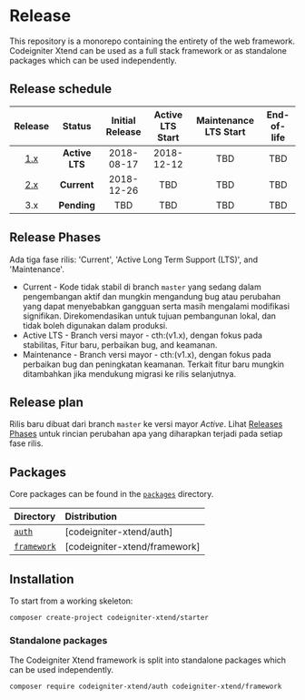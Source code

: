 # Release

This repository is a monorepo containing the entirety of the web framework.
Codeigniter Xtend can be used as a full stack framework or as standalone packages which
can be used independently.

## Release schedule

| Release | Status          | Initial Release | Active LTS Start | Maintenance LTS Start | End-of-life |
| :-----: | :-------------: | :-------------: | :--------------: | :-------------------: | :---------: |
| [1.x][] | **Active LTS**  | 2018-08-17      | 2018-12-12       | TBD                   | TBD         |
| [2.x][] | **Current**     | 2018-12-26      | TBD              | TBD                   | TBD         |
| 3.x     | **Pending**     | TBD             | TBD              | TBD                   | TBD         |

[1.x]: https://github.com/buddywinangun/codeigniter-xtend/tree/1.0.0
[2.x]: https://github.com/buddywinangun/codeigniter-xtend/tree/2.0.0

## Release Phases

Ada tiga fase rilis: 'Current', 'Active Long Term Support (LTS)', and 'Maintenance'.

 * Current - Kode tidak stabil di branch `master` yang sedang dalam pengembangan aktif dan mungkin mengandung bug atau perubahan yang dapat menyebabkan gangguan serta masih mengalami modifikasi signifikan. Direkomendasikan untuk tujuan pembangunan lokal, dan tidak boleh digunakan dalam produksi.
 * Active LTS - Branch versi mayor - cth:(v1.x), dengan fokus pada stabilitas, Fitur baru, perbaikan bug, and keamanan.
 * Maintenance - Branch versi mayor - cth:(v1.x), dengan fokus pada perbaikan bug dan peningkatan keamanan. Terkait fitur baru mungkin ditambahkan jika mendukung migrasi ke rilis selanjutnya.

## Release plan

Rilis baru dibuat dari branch `master` ke versi mayor *Active*. Lihat [Releases Phases](#release-phases) untuk rincian perubahan apa yang diharapkan terjadi pada setiap fase rilis.

## Packages

Core packages can be found in the [`packages`](packages/) directory.

| Directory                           | Distribution                                      |
|:------------------------------------|:--------------------------------------------------|
| [`auth`](packages/auth)             | [codeigniter-xtend/auth]            |
| [`framework`](packages/framework)   | [codeigniter-xtend/framework]       |

## Installation

To start from a working skeleton:

```shell
composer create-project codeigniter-xtend/starter
```

### Standalone packages

The Codeigniter Xtend framework is split into standalone packages which can be used
independently.

```shell
composer require codeigniter-xtend/auth codeigniter-xtend/framework
```